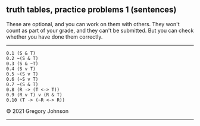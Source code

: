 ## truth tables, practice problems 1 (sentences)

These are optional, and you can work on them with others. They won't count as part of your grade, and they can't be submitted. But you can check whether you have done them correctly.

---

~~~{.TruthTable .Simple system="magnusSL" options="nocounterexample" submission="none"}
0.1 (S & T)
0.2 ~(S & T)
0.3 (S & ~T)
0.4 (S v T)
0.5 ~(S v T)
0.6 (~S v T)
0.7 ~(S & T)
0.8 (R -> (T <-> T))
0.9 (R v T) v (R & T)
0.10 (T -> (~R <-> R))
~~~

&copy; 2021 Gregory Johnson 

---